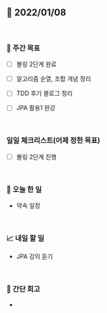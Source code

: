 ## 📅 2022/01/08

<br/>

### 🏹 주간 목표

- [ ] 볼링 2단계 완료
- [ ] 알고리즘 순열, 조합 개념 정리 
- [ ] TDD 후기 블로그 정리
- [ ] JPA 활용1 완강


<br/>

### 일일 체크리스트(어제 정한 목표)

- [ ] 볼링 2단계 진행

<br/>

### 💯 오늘 한 일

- 약속 일정

<br/>

### 📈 내일 할 일

- JPA 강의 듣기

<br/>

### 🧐 간단 회고

- 